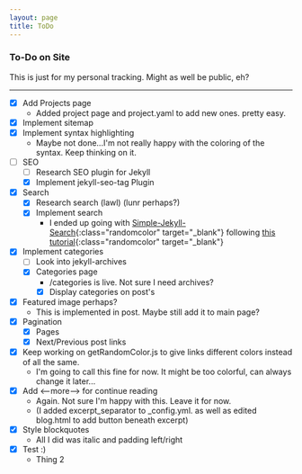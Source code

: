 ```yaml
---
layout: page 
title: ToDo
---
```



<h3 class="randomcolor text-center">To-Do on Site</h3>  
 This is just for my personal tracking. 
 Might as well be public, eh?

-----
- [x] Add Projects page
  - Added project page and project.yaml to add new ones. pretty easy. 
- [x] Implement sitemap
- [x] Implement syntax highlighting
  - Maybe not done...I'm not really happy with the coloring of the syntax. Keep thinking on it. 
- [ ] SEO
  - [ ] Research SEO plugin for Jekyll
  - [x] Implement jekyll-seo-tag Plugin
- [x] Search
  - [x] Research search (lawl) (lunr perhaps?)
  - [x] Implement search
    - I ended up going with [Simple-Jekyll-Search](https://github.com/christian-fei/Simple-Jekyll-Search){:class="randomcolor" target="_blank"}<!--_--> following [this tutorial](https://blog.webjeda.com/instant-jekyll-search/){:class="randomcolor" target="_blank"}<!--_-->
- [x] Implement categories
  - [ ] Look into jekyll-archives
  - [x] Categories page
    - /categories is live. Not sure I need archives?
    - [x] Display categories on post's
- [x] Featured image perhaps?  
  - This is implemented in post. Maybe still add it to main page? 
- [x] Pagination
  - [x] Pages
  - [x] Next/Previous post links 
- [x] Keep working on getRandomColor.js to give links different colors instead of all the same. 
  - I'm going to call this fine for now. It might be too colorful, can always change it later...
- [x] Add <--more--> for continue reading 
  - Again. Not sure I'm happy with this. Leave it for now.  
  - (I added excerpt_separator to _config.yml. as well as edited blog.html to add button beneath excerpt) 
- [x] Style blockquotes  
  - All I did was italic and padding left/right
- [x] Test :)
  - Thing 2
